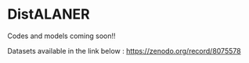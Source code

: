 # DistALANER
Codes and models coming soon!!

Datasets available in the link below : 
https://zenodo.org/record/8075578


